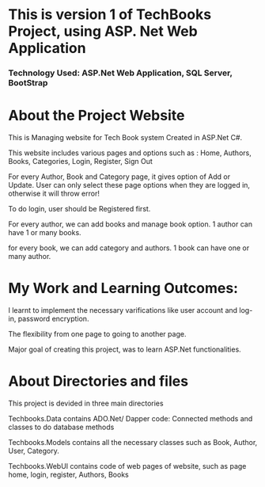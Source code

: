 # This is version 1 of TechBooks Project, using ASP. Net Web Application
### Technology Used: ASP.Net Web Application, SQL Server, BootStrap

# About the Project Website

<p>This is Managing website for Tech Book system Created in ASP.Net C#.</p>
<p>This website includes various pages and options such as : Home, Authors, Books, Categories, Login, Register, Sign Out </p>
<p>For every Author, Book and Category page, it gives option of Add or Update. User can only select these page options when they are logged in, otherwise it will throw error!</p>
<p>To do login, user should be Registered first.</p>
<p>For every author, we can add books and manage book option. 1 author can have 1 or many books.</p>
<p>for every book, we can add category and authors. 1 book can have one or many author.</p>

# My Work and Learning Outcomes: 
<p>I learnt to implement the necessary varifications like user account and log-in, password encryption.</p>
<p>The flexibility from one page to going to another page.</p>
<p>Major goal of creating this project, was to learn ASP.Net functionalities.</p>

# About Directories and files 
<p>This project is devided in three main directories</p>
<p>Techbooks.Data contains ADO.Net/ Dapper code: Connected methods and classes to do database methods</p>
<p>Techbooks.Models contains all the necessary classes such as Book, Author, User, Category.</p>
<p>Techbooks.WebUI contains code of web pages of website, such as page home, login, register, Authors, Books</p>
